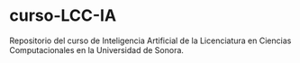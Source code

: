# curso-LCC-IA
Repositorio del curso de Inteligencia Artificial de la Licenciatura en Ciencias Computacionales en la Universidad de Sonora.
